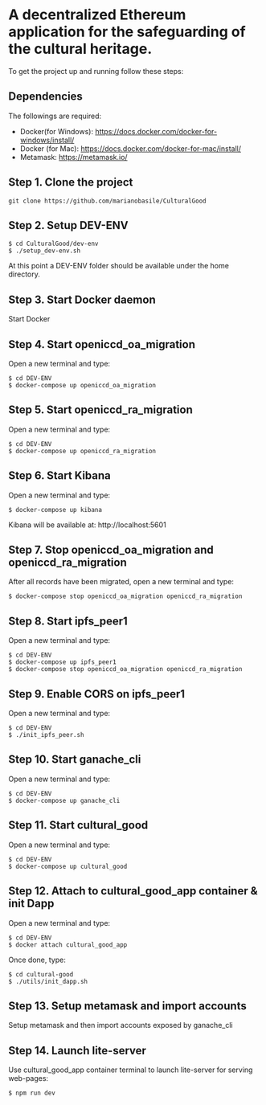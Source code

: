 # A decentralized Ethereum application for the safeguarding of the cultural heritage.

To get the project up and running follow these steps:

## Dependencies
The followings are required:
- Docker(for Windows): https://docs.docker.com/docker-for-windows/install/
- Docker (for Mac): https://docs.docker.com/docker-for-mac/install/
- Metamask: https://metamask.io/

## Step 1. Clone the project
`git clone https://github.com/marianobasile/CulturalGood`

## Step 2. Setup DEV-ENV
```
$ cd CulturalGood/dev-env
$ ./setup_dev-env.sh
```
At this point a DEV-ENV folder should be available under the home directory.

## Step 3. Start Docker daemon
Start Docker

## Step 4. Start openiccd_oa_migration
Open a new terminal and type:
```
$ cd DEV-ENV
$ docker-compose up openiccd_oa_migration
```

## Step 5. Start openiccd_ra_migration
Open a new terminal and type:
```
$ cd DEV-ENV
$ docker-compose up openiccd_ra_migration
```

## Step 6. Start Kibana
Open a new terminal and type:
```
$ docker-compose up kibana
```
Kibana will be available at: http://localhost:5601


## Step 7. Stop openiccd_oa_migration and openiccd_ra_migration
After all records have been migrated, open a new terminal and type:
```
$ docker-compose stop openiccd_oa_migration openiccd_ra_migration
```

## Step 8. Start ipfs_peer1
Open a new terminal and type:
```
$ cd DEV-ENV
$ docker-compose up ipfs_peer1
$ docker-compose stop openiccd_oa_migration openiccd_ra_migration
```

## Step 9. Enable CORS on ipfs_peer1
Open a new terminal and type:
```
$ cd DEV-ENV
$ ./init_ipfs_peer.sh
```

## Step 10. Start ganache_cli
Open a new terminal and type:
```
$ cd DEV-ENV
$ docker-compose up ganache_cli
```

## Step 11. Start cultural_good
Open a new terminal and type:
```
$ cd DEV-ENV
$ docker-compose up cultural_good
```

## Step 12. Attach to cultural_good_app container & init Dapp
Open a new terminal and type:
```
$ cd DEV-ENV
$ docker attach cultural_good_app
```

Once done, type:
```
$ cd cultural-good
$ ./utils/init_dapp.sh
```

## Step 13. Setup metamask and import accounts
Setup metamask and then import accounts exposed by ganache_cli

## Step 14. Launch lite-server
Use cultural_good_app container terminal to launch lite-server for serving web-pages:
```
$ npm run dev
```
